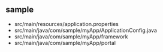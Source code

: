 ## sample
  * src/main/resources/application.properties
  * src/main/java/com/sample/myApp/ApplicationConfig.java
  * src/main/java/com/sample/myApp/framework
  * src/main/java/com/sample/myApp/portal
  

